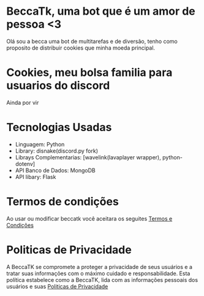 # BeccaTk, uma bot que é um amor de pessoa <3

Olá sou a becca uma bot de multitarefas e de diversão, tenho como proposito de distribuir cookies que minha moeda principal.

# Cookies, meu bolsa familia para usuarios do discord
Ainda por vir
# Tecnologias Usadas 
- Linguagem: Python
- Library: disnake(discord.py fork)
- Librays Complementarias: [wavelink(lavaplayer wrapper), python-dotenv]
- API Banco de Dados: MongoDB
- API libary: Flask
# Termos de condições
Ao usar ou modificar beccatk você aceitara os seguites <a href="https://joaovtk.github.io/becca-discord-bot/terms">Termos e Condições</a>

# Politicas de Privacidade
A BeccaTK se compromete a proteger a privacidade de seus usuários e a tratar suas informações com o máximo cuidado e responsabilidade. Esta política estabelece como a BeccaTK, lida com as informações pessoais dos usuários e suas <a href="https://joaovtk.github.io/becca-discord-bot/policy">Politicas de Privacidade</a>



